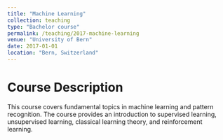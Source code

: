 ```yaml
---
title: "Machine Learning"
collection: teaching
type: "Bachelor course"
permalink: /teaching/2017-machine-learning
venue: "University of Bern"
date: 2017-01-01
location: "Bern, Switzerland"
---
```


Course Description
======
This course covers fundamental topics in machine learning and pattern recognition. The course provides an introduction to supervised learning, unsupervised learning, classical learning theory, and reinforcement learning. 
